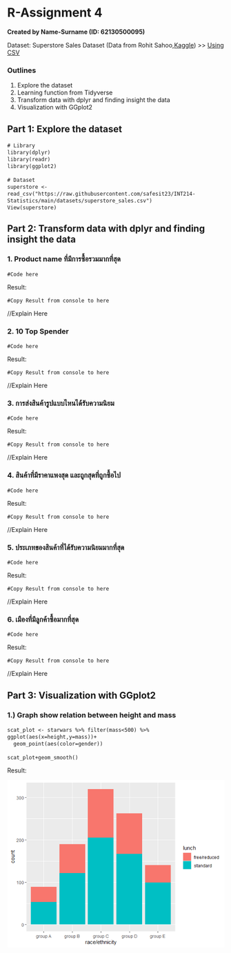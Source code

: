 # R-Assignment 4

**Created by Name-Surname (ID: 62130500095)**

Dataset: Superstore Sales Dataset (Data from Rohit Sahoo,[Kaggle](https://www.kaggle.com/rohitsahoo/sales-forecasting)) >> [Using CSV](https://raw.githubusercontent.com/safesit23/INT214-Statistics/main/datasets/superstore_sales.csv)


### Outlines
1. Explore the dataset
2. Learning function from Tidyverse
3. Transform data with dplyr and finding insight the data
4. Visualization with GGplot2

## Part 1: Explore the dataset

```
# Library
library(dplyr)
library(readr)
library(ggplot2)

# Dataset
superstore <- read_csv("https://raw.githubusercontent.com/safesit23/INT214-Statistics/main/datasets/superstore_sales.csv")
View(superstore)
```

## Part 2: Transform data with dplyr and finding insight the data

### 1. Product name ที่มีการซื้อรวมมากที่สุด
```
#Code here
```

Result:

```
#Copy Result from console to here
```
//Explain Here

### 2. 10 Top Spender
```
#Code here
```

Result:

```
#Copy Result from console to here
```
//Explain Here

### 3. การส่งสินค้ารูปแบบไหนได้รับความนิยม
```
#Code here
```

Result:

```
#Copy Result from console to here
```
//Explain Here

### 4. สินค้าที่มีราคาแพงสุด และถูกสุดที่ถูกซื้อไป
```
#Code here
```

Result:

```
#Copy Result from console to here
```
//Explain Here

### 5. ประเภทของสินค้าที่ได้รับความนิยมมากที่สุด
```
#Code here
```

Result:

```
#Copy Result from console to here
```
//Explain Here

### 6. เมืองที่มีลูกค้าซื้อมากที่สุด
```
#Code here
```

Result:

```
#Copy Result from console to here
```
//Explain Here

## Part 3: Visualization with GGplot2
### 1.) Graph show relation between height and mass
```
scat_plot <- starwars %>% filter(mass<500) %>% ggplot(aes(x=height,y=mass))+
  geom_point(aes(color=gender))

scat_plot+geom_smooth()
```
Result:

![Graph 1](graph1.png)